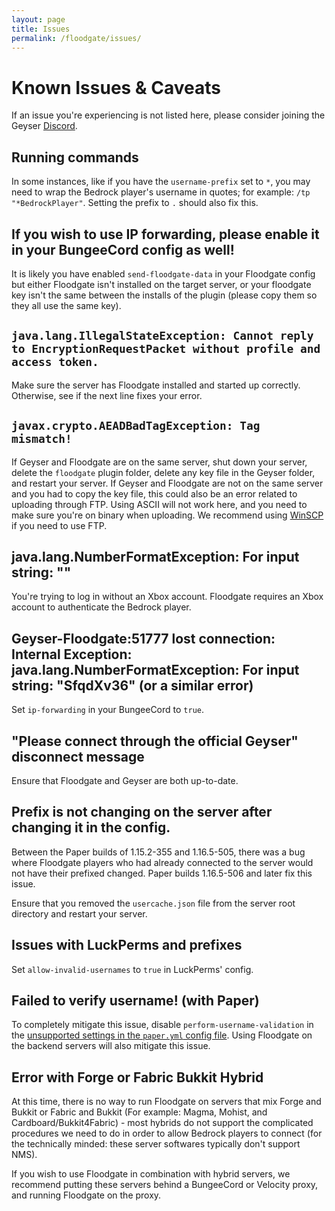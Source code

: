 ```yaml
---
layout: page
title: Issues
permalink: /floodgate/issues/
---
```


# Known Issues & Caveats
If an issue you're experiencing is not listed here, please consider joining the Geyser [Discord](http://discord.geysermc.org/).

## Running commands
In some instances, like if you have the `username-prefix` set to `*`, you may need to wrap the Bedrock player's username in quotes; for example: `/tp "*BedrockPlayer"`. Setting the prefix to `.` should also fix this.

## If you wish to use IP forwarding, please enable it in your BungeeCord config as well!
It is likely you have enabled `send-floodgate-data` in your Floodgate config but either Floodgate isn't installed on the target server, or your floodgate key isn't the same between the installs of the plugin (please copy them so they all use the same key).

## `java.lang.IllegalStateException: Cannot reply to EncryptionRequestPacket without profile and access token.`

Make sure the server has Floodgate installed and started up correctly. Otherwise, see if the next line fixes your error.

## `javax.crypto.AEADBadTagException: Tag mismatch!`

If Geyser and Floodgate are on the same server, shut down your server, delete the `floodgate` plugin folder, delete any key file in the Geyser folder, and restart your server.
If Geyser and Floodgate are not on the same server and you had to copy the key file, this could also be an error related to uploading through FTP. Using ASCII will not work here, and you need to make sure you're on binary when uploading. We recommend using [WinSCP](https://winscp.net/eng/index.php) if you need to use FTP.

## java.lang.NumberFormatException: For input string: ""

You're trying to log in without an Xbox account. Floodgate requires an Xbox account to authenticate the Bedrock player.

## Geyser-Floodgate:51777 lost connection: Internal Exception: java.lang.NumberFormatException: For input string: "SfqdXv36" (or a similar error)

Set `ip-forwarding` in your BungeeCord to `true`.

## "Please connect through the official Geyser" disconnect message

Ensure that Floodgate and Geyser are both up-to-date.

## Prefix is not changing on the server after changing it in the config.

Between the Paper builds of 1.15.2-355 and 1.16.5-505, there was a bug where Floodgate players who had already connected to the server would not have their prefixed changed. Paper builds 1.16.5-506 and later fix this issue.

Ensure that you removed the `usercache.json` file from the server root directory and restart your server.

## Issues with LuckPerms and prefixes

Set `allow-invalid-usernames` to `true` in LuckPerms' config.

## Failed to verify username! (with Paper)

To completely mitigate this issue, disable `perform-username-validation` in the [unsupported settings in the `paper.yml` config file](https://paper.readthedocs.io/en/latest/server/configuration.html#unsupported-settings). Using Floodgate on the backend servers will also mitigate this issue.

## Error with Forge or Fabric Bukkit Hybrid

At this time, there is no way to run Floodgate on servers that mix Forge and Bukkit or Fabric and Bukkit (For example: Magma, Mohist, and Cardboard/Bukkit4Fabric) - most hybrids do not support the complicated procedures we need to do in order to allow Bedrock players to connect (for the technically minded: these server softwares typically don't support NMS). 

If you wish to use Floodgate in combination with hybrid servers, we recommend putting these servers behind a BungeeCord or Velocity proxy, and running Floodgate on the proxy.
